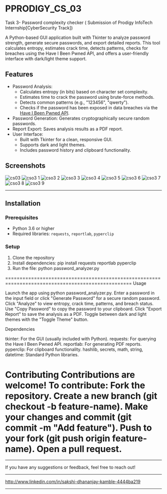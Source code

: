 
# PPRODIGY_CS_03
Task 3- Password complexity checker ( Submission of Prodigy InfoTech Internship[CyberSecurity Track])

A Python-based GUI application built with Tkinter to analyze password strength, generate secure passwords, and export detailed reports. This tool calculates entropy, estimates crack time, detects patterns, checks for breaches using the Have I Been Pwned API, and offers a user-friendly interface with dark/light theme support.

## Features
- Password Analysis:
  - Calculates entropy (in bits) based on character set complexity.
  - Estimates time to crack the password using brute-force methods.
  - Detects common patterns (e.g., "123456", "qwerty").
  - Checks if the password has been exposed in data breaches via the [Have I Been Pwned API](https://haveibeenpwned.com/API/v3).
- Password Generation: Generates cryptographically secure random passwords.
- Report Export: Saves analysis results as a PDF report.
- User Interface:
  - Built with Tkinter for a clean, responsive GUI.
  - Supports dark and light themes.
  - Includes password history and clipboard functionality.

## Screenshots

![cs03](https://github.com/user-attachments/assets/efd0bf8f-1213-4a1b-9f0e-1c059f8c3e68)
![cso3 1](https://github.com/user-attachments/assets/4985aad4-9252-4a48-b6d9-9cbd75aa24f2)
![cso3 2](https://github.com/user-attachments/assets/fbead1cd-d118-4fd0-ada2-8db20e454d12)
![cso3 3](https://github.com/user-attachments/assets/ace4e63c-0464-481e-807a-088c31a1da23)
![cso3 4](https://github.com/user-attachments/assets/96b2723c-54d6-4205-bd9a-74824543ee7f)
![cso3 5](https://github.com/user-attachments/assets/6ba4d81e-6c77-4325-9ac5-819f40ee7501)
![cso3 6](https://github.com/user-attachments/assets/041c453a-3be1-44b1-8ffa-29ac24e8ccb0)
![cso3 7](https://github.com/user-attachments/assets/a3e7d382-0786-407e-bd3f-523acd082242)
![cso3 8](https://github.com/user-attachments/assets/25412e75-e66a-402c-b371-f2da5150adca)
![cso3 9](https://github.com/user-attachments/assets/2e937990-66af-49e5-8933-1f614a1904fa)

----------------
## Installation

### Prerequisites
- Python 3.6 or higher
- Required libraries: `requests`, `reportlab`, `pyperclip`

### Setup
1. Clone the repository
2. Install dependencies:
pip install requests reportlab pyperclip
3. Run the file:
python password_analyzer.py

==================================================================================================
Usage

Launch the app using python password_analyzer.py.
Enter a password in the input field or click "Generate Password" for a secure random password.
Click "Analyze" to view entropy, crack time, patterns, and breach status.
Use "Copy Password" to copy the password to your clipboard.
Click "Export Report" to save the analysis as a PDF.
Toggle between dark and light themes with the "Toggle Theme" button.


Dependencies

tkinter: For the GUI (usually included with Python).
requests: For querying the Have I Been Pwned API.
reportlab: For generating PDF reports.
pyperclip: For clipboard functionality.
hashlib, secrets, math, string, datetime: Standard Python libraries.


Contributing
Contributions are welcome! To contribute:
Fork the repository.
Create a new branch (git checkout -b feature-name).
Make your changes and commit (git commit -m "Add feature").
Push to your fork (git push origin feature-name).
Open a pull request.
=============================================================================
---

If you have any suggestions or feedback, feel free to reach out!  

---

http://www.linkedin.com/in/sakshi-dhananjay-kamble-4444ba219

---
